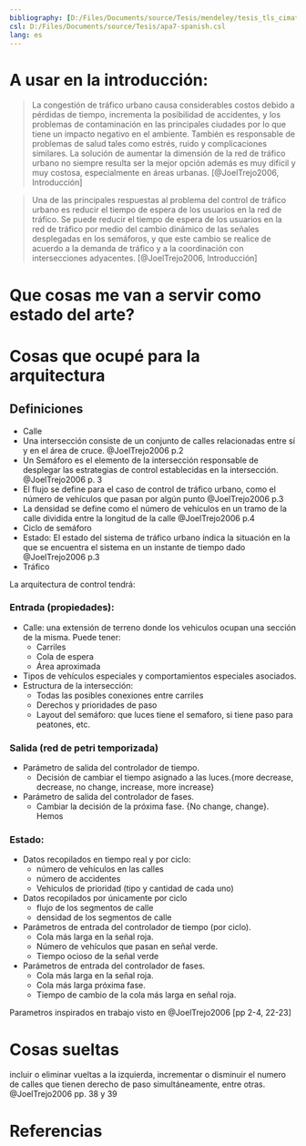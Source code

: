 ```yaml
---
bibliography: [D:/Files/Documents/source/Tesis/mendeley/tesis_tls_cimat.bib]
csl: D:/Files/Documents/source/Tesis/apa7-spanish.csl
lang: es
---
```

# A usar en la introducción:
> La congestión de tráfico urbano causa considerables costos debido a pérdidas de
> tiempo, incrementa la posibilidad de accidentes, y los problemas de
> contaminación en las principales ciudades por lo que tiene un impacto negativo
> en el ambiente. También es responsable de problemas de salud tales como estrés,
> ruido y complicaciones similares. La solución de aumentar la dimensión de la red
> de tráfico urbano no siempre resulta ser la mejor opción además es muy difícil y
> muy costosa, especialmente en áreas urbanas.
[@JoelTrejo2006, Introducción]

> Una de las principales respuestas al problema del control de tráfico urbano es
> reducir el tiempo de espera de los usuarios en la red de tráfico. Se puede
> reducir el tiempo de espera de los usuarios en la red de tráfico por medio del
> cambio dinámico de las señales desplegadas en los semáforos, y que este cambio
> se realice de acuerdo a la demanda de tráfico y a la coordinación con
> intersecciones adyacentes.
[@JoelTrejo2006, Introducción]



# Que cosas me van a servir como estado del arte?

# Cosas que ocupé para la arquitectura
## Definiciones
+ Calle
+ Una intersección consiste de un conjunto de calles relacionadas entre sí y en el área de cruce. @JoelTrejo2006 p.2
+ Un Semáforo es el elemento de la intersección responsable de desplegar las estrategias de control establecidas en la intersección. @JoelTrejo2006 p. 3
+ El flujo se define para el caso de control de tráfico urbano, como el número de vehículos que pasan por algún punto @JoelTrejo2006 p.3
+ La densidad se define como el número de vehículos en un tramo de la calle dividida entre la longitud de la calle @JoelTrejo2006 p.4
+ Ciclo de semáforo
+ Estado: El estado del sistema de tráfico urbano índica la situación en la que se encuentra el sistema en un instante de tiempo dado @JoelTrejo2006 p.3
+ Tráfico


La arquitectura de control tendrá:

### Entrada (propiedades):
- Calle: una extensión de terreno donde los vehiculos ocupan una sección de la misma. Puede tener:
  - Carriles
  - Cola de espera
  - Área aproximada
- Tipos de vehículos especiales y comportamientos especiales asociados.
- Estructura de la intersección:
  - Todas las posibles conexiones entre carriles
  - Derechos y prioridades de paso
  - Layout del semáforo: que luces tiene el semaforo, si tiene paso para peatones, etc.

### Salida (red de petri temporizada)
+ Parámetro de salida del controlador de tiempo.
  - Decisión de cambiar el tiempo asignado a las luces.{more decrease, decrease, no change, increase, more increase}
+ Parámetro de salida del controlador de fases.
  - Cambiar la decisión de la próxima fase. {No change, change}. Hemos

### Estado:
+ Datos recopilados en tiempo real y por ciclo: 
  - número de vehículos en las calles
  - número de accidentes
  - Vehiculos de prioridad (tipo y cantidad de cada uno)
+ Datos recopilados por únicamente por ciclo
  - flujo de los segmentos de calle
  - densidad de los segmentos de calle
+ Parámetros de entrada del controlador de tiempo (por ciclo). 
  - Cola más larga en la señal roja. 
  - Número de vehículos que pasan en señal verde. 
  - Tiempo ocioso de la señal verde 
+ Parámetros de entrada del controlador de fases.
  - Cola más larga en la señal roja. 
  - Cola más larga próxima fase.
  - Tiempo de cambio de la cola más larga en señal roja.

Parametros inspirados en trabajo visto en @JoelTrejo2006 [pp 2-4, 22-23] 


# Cosas sueltas
incluir o eliminar vueltas a la izquierda, incrementar o disminuir el numero de calles que tienen derecho de paso simultáneamente, entre otras. @JoelTrejo2006 pp. 38 y 39

# Referencias
